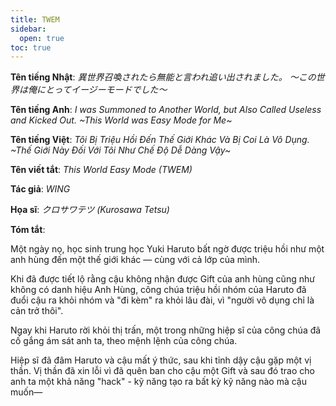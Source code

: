 ```yaml
---
title: TWEM
sidebar:
  open: true
toc: true
---
```


__Tên tiếng Nhật__: _異世界召喚されたら無能と言われ追い出されました。
～この世界は俺にとってイージーモードでした～_

__Tên tiếng Anh__: _I was Summoned to Another World, but Also Called Useless and Kicked Out. ~This
World was Easy Mode for Me~_

__Tên tiếng Việt__: _Tôi Bị Triệu Hồi Đến Thế Giới Khác Và Bị Coi Là Vô Dụng. ~Thế Giới Này Đối Với
Tôi Như Chế Độ Dễ Dàng Vậy~_

__Tên viết tắt__: _This World Easy Mode (TWEM)_

__Tác giả__: _WING_

__Họa sĩ__: _クロサワテツ (Kurosawa Tetsu)_

__Tóm tắt__:

Một ngày nọ, học sinh trung học Yuki Haruto bất ngờ được triệu hồi như một anh hùng đến một thế giới
khác — cùng với cả lớp của mình.

Khi đã được tiết lộ rằng cậu không nhận được Gift của anh hùng cũng như không có danh hiệu Anh Hùng,
công chúa triệu hồi nhóm của Haruto đã đuổi cậu ra khỏi nhóm và "đi kèm" ra khỏi lâu đài, vì "người
vô dụng chỉ là cản trở thôi".

Ngay khi Haruto rời khỏi thị trấn, một trong những hiệp sĩ của công chúa đã cố gắng ám sát anh ta,
theo mệnh lệnh của công chúa.

Hiệp sĩ đã đâm Haruto và cậu mất ý thức, sau khi tỉnh dậy cậu gặp một vị thần. Vị thần đã xin lỗi vì
đã quên ban cho cậu một Gift và sau đó trao cho anh ta một khả năng "hack" - kỹ năng tạo ra bất kỳ
kỹ năng nào mà cậu muốn—
